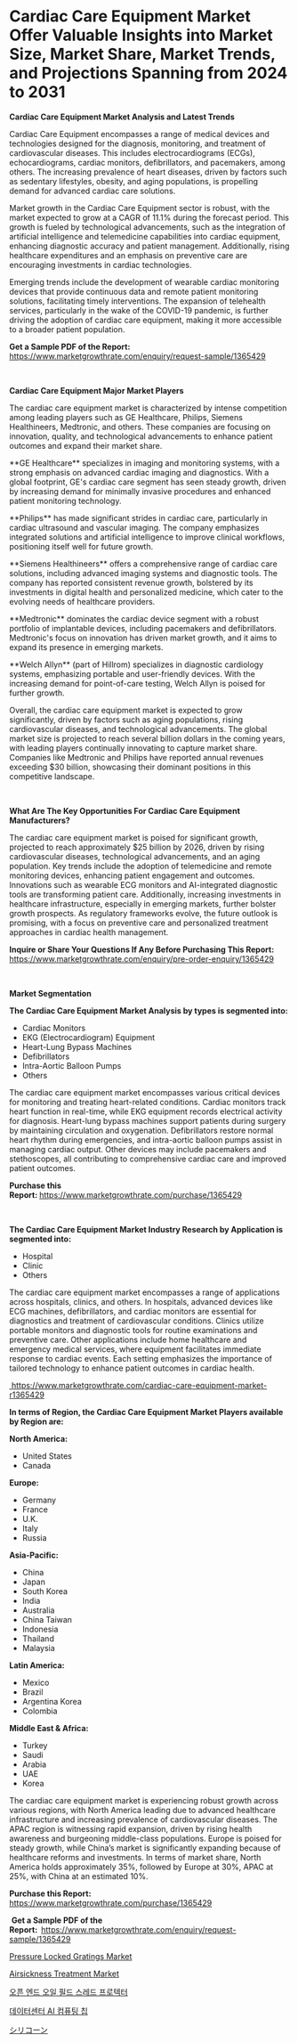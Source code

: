 <p><h1>Cardiac Care Equipment Market Offer Valuable Insights into Market Size, Market Share, Market Trends, and Projections Spanning from 2024 to 2031</h1></p><p><strong>Cardiac Care Equipment Market Analysis and Latest Trends</strong></p>
<p><p>Cardiac Care Equipment encompasses a range of medical devices and technologies designed for the diagnosis, monitoring, and treatment of cardiovascular diseases. This includes electrocardiograms (ECGs), echocardiograms, cardiac monitors, defibrillators, and pacemakers, among others. The increasing prevalence of heart diseases, driven by factors such as sedentary lifestyles, obesity, and aging populations, is propelling demand for advanced cardiac care solutions.</p><p>Market growth in the Cardiac Care Equipment sector is robust, with the market expected to grow at a CAGR of 11.1% during the forecast period. This growth is fueled by technological advancements, such as the integration of artificial intelligence and telemedicine capabilities into cardiac equipment, enhancing diagnostic accuracy and patient management. Additionally, rising healthcare expenditures and an emphasis on preventive care are encouraging investments in cardiac technologies.</p><p>Emerging trends include the development of wearable cardiac monitoring devices that provide continuous data and remote patient monitoring solutions, facilitating timely interventions. The expansion of telehealth services, particularly in the wake of the COVID-19 pandemic, is further driving the adoption of cardiac care equipment, making it more accessible to a broader patient population.</p></p>
<p><strong>Get a Sample PDF of the Report:&nbsp;</strong> <a href="https://www.marketgrowthrate.com/enquiry/request-sample/1365429">https://www.marketgrowthrate.com/enquiry/request-sample/1365429</a></p>
<p>&nbsp;</p>
<p><strong>Cardiac Care Equipment Major Market Players</strong></p>
<p><p>The cardiac care equipment market is characterized by intense competition among leading players such as GE Healthcare, Philips, Siemens Healthineers, Medtronic, and others. These companies are focusing on innovation, quality, and technological advancements to enhance patient outcomes and expand their market share.</p><p>**GE Healthcare** specializes in imaging and monitoring systems, with a strong emphasis on advanced cardiac imaging and diagnostics. With a global footprint, GE's cardiac care segment has seen steady growth, driven by increasing demand for minimally invasive procedures and enhanced patient monitoring technology.</p><p>**Philips** has made significant strides in cardiac care, particularly in cardiac ultrasound and vascular imaging. The company emphasizes integrated solutions and artificial intelligence to improve clinical workflows, positioning itself well for future growth.</p><p>**Siemens Healthineers** offers a comprehensive range of cardiac care solutions, including advanced imaging systems and diagnostic tools. The company has reported consistent revenue growth, bolstered by its investments in digital health and personalized medicine, which cater to the evolving needs of healthcare providers.</p><p>**Medtronic** dominates the cardiac device segment with a robust portfolio of implantable devices, including pacemakers and defibrillators. Medtronic's focus on innovation has driven market growth, and it aims to expand its presence in emerging markets.</p><p>**Welch Allyn** (part of Hillrom) specializes in diagnostic cardiology systems, emphasizing portable and user-friendly devices. With the increasing demand for point-of-care testing, Welch Allyn is poised for further growth.</p><p>Overall, the cardiac care equipment market is expected to grow significantly, driven by factors such as aging populations, rising cardiovascular diseases, and technological advancements. The global market size is projected to reach several billion dollars in the coming years, with leading players continually innovating to capture market share. Companies like Medtronic and Philips have reported annual revenues exceeding $30 billion, showcasing their dominant positions in this competitive landscape.</p></p>
<p>&nbsp;</p>
<p><strong>What Are The Key Opportunities For Cardiac Care Equipment Manufacturers?</strong></p>
<p><p>The cardiac care equipment market is poised for significant growth, projected to reach approximately $25 billion by 2026, driven by rising cardiovascular diseases, technological advancements, and an aging population. Key trends include the adoption of telemedicine and remote monitoring devices, enhancing patient engagement and outcomes. Innovations such as wearable ECG monitors and AI-integrated diagnostic tools are transforming patient care. Additionally, increasing investments in healthcare infrastructure, especially in emerging markets, further bolster growth prospects. As regulatory frameworks evolve, the future outlook is promising, with a focus on preventive care and personalized treatment approaches in cardiac health management.</p></p>
<p><strong>Inquire or Share Your Questions If Any Before Purchasing This Report:</strong> <a href="https://www.marketgrowthrate.com/enquiry/pre-order-enquiry/1365429">https://www.marketgrowthrate.com/enquiry/pre-order-enquiry/1365429</a></p>
<p>&nbsp;</p>
<p><strong>Market Segmentation</strong></p>
<p><strong>The Cardiac Care Equipment Market Analysis by types is segmented into:</strong></p>
<p><ul><li>Cardiac Monitors</li><li>EKG (Electrocardiogram) Equipment</li><li>Heart-Lung Bypass Machines</li><li>Defibrillators</li><li>Intra-Aortic Balloon Pumps</li><li>Others</li></ul></p>
<p><p>The cardiac care equipment market encompasses various critical devices for monitoring and treating heart-related conditions. Cardiac monitors track heart function in real-time, while EKG equipment records electrical activity for diagnosis. Heart-lung bypass machines support patients during surgery by maintaining circulation and oxygenation. Defibrillators restore normal heart rhythm during emergencies, and intra-aortic balloon pumps assist in managing cardiac output. Other devices may include pacemakers and stethoscopes, all contributing to comprehensive cardiac care and improved patient outcomes.</p></p>
<p><strong>Purchase this Report:&nbsp;</strong><a href="https://www.marketgrowthrate.com/purchase/1365429">https://www.marketgrowthrate.com/purchase/1365429</a></p>
<p>&nbsp;</p>
<p><strong>The Cardiac Care Equipment Market Industry Research by Application is segmented into:</strong></p>
<p><ul><li>Hospital</li><li>Clinic</li><li>Others</li></ul></p>
<p><p>The cardiac care equipment market encompasses a range of applications across hospitals, clinics, and others. In hospitals, advanced devices like ECG machines, defibrillators, and cardiac monitors are essential for diagnostics and treatment of cardiovascular conditions. Clinics utilize portable monitors and diagnostic tools for routine examinations and preventive care. Other applications include home healthcare and emergency medical services, where equipment facilitates immediate response to cardiac events. Each setting emphasizes the importance of tailored technology to enhance patient outcomes in cardiac health.</p></p>
<p><a href="https://www.marketgrowthrate.com/cardiac-care-equipment-market-r1365429">&nbsp;https://www.marketgrowthrate.com/cardiac-care-equipment-market-r1365429</a></p>
<p><strong>In terms of Region, the Cardiac Care Equipment Market Players available by Region are:</strong></p>
<p>
    <p> <strong> North America: </strong>
        <ul>
            <li>United States</li>
            <li>Canada</li>
        </ul>
        </p> 
    <p> <strong> Europe: </strong>
        <ul>
            <li>Germany</li>
            <li>France</li>
            <li>U.K.</li>
            <li>Italy</li>
            <li>Russia</li>
        </ul>
        </p> 
    <p> <strong> Asia-Pacific: </strong>
        <ul>
            <li>China</li>
            <li>Japan</li>
            <li>South Korea</li>
            <li>India</li>
            <li>Australia</li>
            <li>China Taiwan</li>
            <li>Indonesia</li>
            <li>Thailand</li>
            <li>Malaysia</li>
        </ul>
        </p> 
    <p> <strong> Latin America: </strong>
        <ul>
            <li>Mexico</li>
            <li>Brazil</li>
            <li>Argentina Korea</li>
            <li>Colombia</li>
        </ul>
        </p> 
    <p> <strong> Middle East & Africa: </strong>
        <ul>
            <li>Turkey</li>
            <li>Saudi</li>
            <li>Arabia</li>
            <li>UAE</li>
            <li>Korea</li>
        </ul>
    </p>
    </p>
<p><p>The cardiac care equipment market is experiencing robust growth across various regions, with North America leading due to advanced healthcare infrastructure and increasing prevalence of cardiovascular diseases. The APAC region is witnessing rapid expansion, driven by rising health awareness and burgeoning middle-class populations. Europe is poised for steady growth, while China’s market is significantly expanding because of healthcare reforms and investments. In terms of market share, North America holds approximately 35%, followed by Europe at 30%, APAC at 25%, with China at an estimated 10%.</p></p>
<p><strong>Purchase this Report: </strong><a href="https://www.marketgrowthrate.com/purchase/1365429">https://www.marketgrowthrate.com/purchase/1365429</a></p>
<p>&nbsp;<strong>Get a Sample PDF of the Report:&nbsp;&nbsp;</strong><a href="https://www.marketgrowthrate.com/enquiry/request-sample/1365429">https://www.marketgrowthrate.com/enquiry/request-sample/1365429</a></p>
<p><strong></strong></p>
<p><p><a href="https://github.com/bmorecock/Market-Research-Report-List-5/blob/main/pressure-locked-gratings-market.md">Pressure Locked Gratings Market</a></p><p><a href="https://www.linkedin.com/pulse/how-regional-markets-adapting-airsickness-treatment-market-innovations-ubdqc?trackingId=3S2ejFdmTD%2BXTd9Q9J8wUA%3D%3D">Airsickness Treatment Market</a></p><p><a href="https://medium.com/@rebecca__stevenson/%EC%98%A4%ED%94%88-%EC%97%94%EB%93%9C-%EC%84%9D%EC%9C%A0-%ED%95%84%EB%93%9C-%EC%8A%A4%EB%A0%88%EB%93%9C-%EB%B3%B4%ED%98%B8%EA%B8%B0-%EC%8B%9C%EC%9E%A5-%EA%B8%80%EB%A1%9C%EB%B2%8C-%EC%8B%9C%EC%9E%A5-%ED%86%B5%EC%B0%B0%EB%A0%A5-%EB%B0%8F-%EC%A7%80%EC%97%AD-%EB%B6%84%EC%84%9D-2024-2031-2ebeeed4645b?postPublishedType=repub">오픈 엔드 오일 필드 스레드 프로텍터</a></p><p><a href="https://medium.com/@rebecca__stevenson/%EC%8B%9C%EC%9E%A5-%ED%86%B5%EC%B0%B0%EB%A0%A5-%EA%B8%80%EB%A1%9C%EB%B2%8C-%EB%8D%B0%EC%9D%B4%ED%84%B0-%EC%84%BC%ED%84%B0-ai-%EC%BB%B4%ED%93%A8%ED%8C%85-%EC%B9%A9-%EC%8B%9C%EC%9E%A5-%EC%A0%84%EB%A7%9D-%EB%B0%8F-%ED%98%81%EC%8B%A0-%EB%8F%99%ED%96%A5-2024-2031-c8c14462c84d?postPublishedType=repub">데이터센터 AI 컴퓨팅 칩</a></p><p><a href="https://medium.com/@ertg45hg/%E3%82%B7%E3%83%AA%E3%82%B3%E3%83%BC%E3%83%B3%E5%B8%82%E5%A0%B4%E3%81%AE%E5%B1%95%E6%9C%9B-%E5%AE%8C%E5%85%A8%E3%81%AA%E7%94%A3%E6%A5%AD%E5%88%86%E6%9E%90-2024%E5%B9%B4%E3%81%8B%E3%82%892031%E5%B9%B4%E3%81%BE%E3%81%A7-d017f7583f47?postPublishedType=repub">シリコーン</a></p></p>